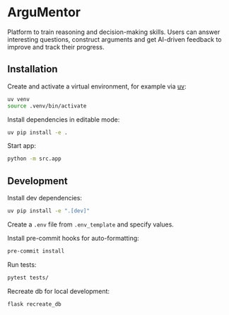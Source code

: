 # ArguMentor

<!-- <p align="center">
    <img width="400" height="400" src="demo.gif" alt="Demo">
</p> -->

Platform to train reasoning and decision-making skills. Users can answer interesting questions, construct arguments and get AI-driven feedback to improve and track their progress.

## Installation

Create and activate a virtual environment, for example via [uv](https://docs.astral.sh/uv/getting-started/installation/):

```sh
uv venv
source .venv/bin/activate
```

Install dependencies in editable mode:

```sh
uv pip install -e .
```

Start app:

```sh
python -m src.app
```

## Development

Install dev dependencies:

```sh
uv pip install -e ".[dev]"
```

Create a `.env` file from `.env_template` and specify values.

Install pre-commit hooks for auto-formatting:

```sh
pre-commit install
```

Run tests:

```sh
pytest tests/
```

Recreate db for local development:

```sh
flask recreate_db
```
